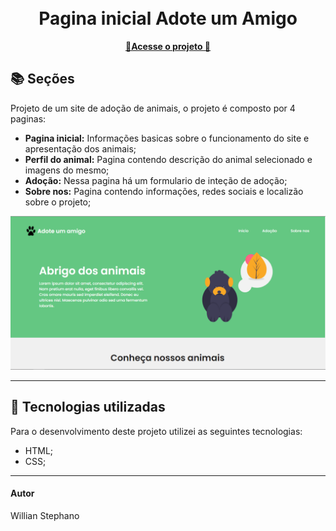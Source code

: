 <h1 align="center">
  <br>Pagina inicial Adote um Amigo
</h1>

<p align="center">
  <a href="https://willianstephano.github.io/Adote-um-Amigo/">
    <b>🚀Acesse o projeto 🚀</b>
  </a>

## 📚 Seções
Projeto de um site de adoção de animais, o projeto é composto por 4 paginas:

- **Pagina inicial:** Informações basicas sobre o funcionamento do site e apresentação dos animais;
- **Perfil do animal:** Pagina contendo descrição do animal selecionado e imagens do mesmo;
- **Adoção:**  Nessa pagina há um formulario de inteção de adoção;
- **Sobre nos:** Pagina contendo informações, redes sociais e localizão sobre o projeto;


<img src="Conteudo/previa-img.PNG" alt="Imagem de pré-visualização da pagina">

---

## 💼 Tecnologias utilizadas
Para o desenvolvimento deste projeto utilizei as seguintes tecnologias:

- HTML;
- CSS;
---

#### Autor
Willian Stephano